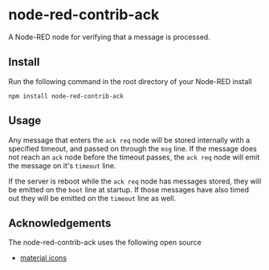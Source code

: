 node-red-contrib-ack
========================
A Node-RED node for verifying that a message is processed.

Install
-------
Run the following command in the root directory of your Node-RED install

    npm install node-red-contrib-ack

Usage
-------

Any message that enters the `ack req` node will be stored internally with a specified timeout, and passed on through the `msg` line.  If the message does not reach an `ack` node before the timeout passes, the `ack req` node will emit the message on it's `timeout` line.

If the server is reboot while the `ack req` node has messages stored, they will be emitted on the `boot` line at startup.  If those messages have also timed out they will be emitted on the `timeout` line as well.

Acknowledgements
----------------

The node-red-contrib-ack uses the following open source

- [material icons](https://google.github.io/material-design-icons/)

